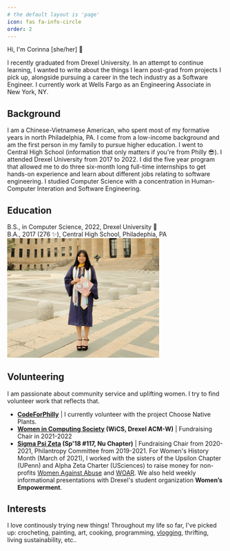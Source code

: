 ```yaml
---
# the default layout is 'page'
icon: fas fa-info-circle
order: 2
---
```


Hi, I'm Corinna [she/her] :seedling:

I recently graduated from Drexel University. In an attempt to continue learning, I wanted to write about the things I learn post-grad from projects I pick up, alongside pursuing a career in the tech industry as a Software Engineer. I currently work at Wells Fargo as an Engineering Associate in New York, NY.

## Background
I am a Chinese-Vietnamese American, who spent most of my formative years in north Philadelphia, PA. I come from a low-income background and am the first person in my family to pursue higher education. I went to Central High School (information that only matters if you're from Philly :sunglasses:). I attended Drexel University from 2017 to 2022. I did the five year program that allowed me to do three six-month long full-time internships to get hands-on experience and learn about different jobs relating to software engineering. I studied Computer Science with a concentration in Human-Computer Interation and Software Engineering.
## Education
B.S., in Computer Science, 2022, Drexel University :dragon:  
B.A., 2017 (276 :sparkles:), Central High School, Philadephia, PA  
<img src="/assets/img/tabs/about-me.jpg" alt="About me picture" width="70%" height="70%"/>

## Volunteering
I am passionate about community service and uplifting women. I try to find volunteer work that reflects that.  
- **[CodeForPhilly](https://codeforphilly.org/)** | 
I currently volunteer with the project Choose Native Plants.  
- **[Women in Computing Society](https://drexel.campuslabs.com/engage/organization/women-in-computing-society) (WiCS, Drexel ACM-W)** |
Fundraising Chair in 2021-2022  
- **[Sigma Psi Zeta](https://drexelsigmas.wixsite.com/nuchapter) (Sp'18 #117, Nu Chapter)** | 
Fundraising Chair from 2020-2021, Philantropy Committee from 2019-2021. For Women's History Month (March of 2021), I worked with the sisters of the Upsilon Chapter (UPenn) and Alpha Zeta Charter (USciences) to raise money for non-profits [Women Against Abuse](https://www.womenagainstabuse.org/) and [WOAR](https://www.woar.org/). We also held weekly informational presentations with Drexel's student organization **Women’s Empowerment**.

## Interests
I love continously trying new things! Throughout my life so far, I've picked up: crocheting, painting, art, cooking, programming, [vlogging](https://www.youtube.com/channel/UC8XVSjZyQP3jKumJoW8DNQg/featured), thrifting, living sustainability, etc..
